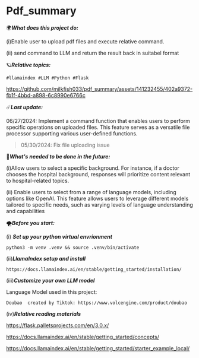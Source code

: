 # Pdf_summary 

🌍***What does this project do:***

(i)Enable user to upload pdf files and execute relative command.

(ii) send command to LLM and return the result back in suitabel format 


🪐***Relative topics:***

`#llamaindex #LLM #Python #Flask`



https://github.com/milkfish033/pdf_summary/assets/141232455/402a9372-fb1f-4bbd-a898-6c8990e6766c





☄️***Last update:***

06/27/2024: Implement a command function that enables users to perform specific operations on uploaded files. This feature serves as a versatile file processor supporting various user-defined functions.

>05/30/2024: Fix file uploading issue 




🚩***What's needed to be done in the future:***

(i)Allow users to select a specific background. For instance, if a doctor chooses the hospital background, responses will prioritize content relevant to hospital-related topics.

(ii)
Enable users to select from a range of language models, including options like OpenAI. This feature allows users to leverage different models tailored to specific needs, such as varying levels of language understanding and capabilities



🌪️***Before you start:***

(i) ***Set up your python virtual envrionment***

`python3 -m venv .venv && source .venv/bin/activate`

(ii)***LlamaIndex setup and install***

`https://docs.llamaindex.ai/en/stable/getting_started/installation/`

(iii)***Customize your own LLM model***

Language Model used in this project: 

`Doubao  created by Tiktok: https://www.volcengine.com/product/doubao`

(iv)***Relative reading materials***

https://flask.palletsprojects.com/en/3.0.x/

https://docs.llamaindex.ai/en/stable/getting_started/concepts/

https://docs.llamaindex.ai/en/stable/getting_started/starter_example_local/

